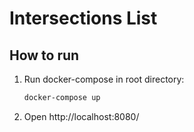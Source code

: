 # Intersections List

## How to run

1. Run docker-compose in root directory:

    ```sh
    docker-compose up
    ```

2. Open http://localhost:8080/
